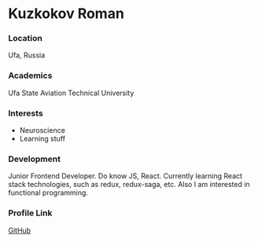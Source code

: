 # Kuzkokov Roman

### Location

Ufa, Russia

### Academics

Ufa State Aviation Technical University

### Interests

- Neuroscience
- Learning stuff

### Development

Junior Frontend Developer. Do know JS, React. Currently learning React stack technologies, such as redux, redux-saga, etc. Also I am interested in functional programming.


### Profile Link

[GitHub](https://github.com/kuzkokov)